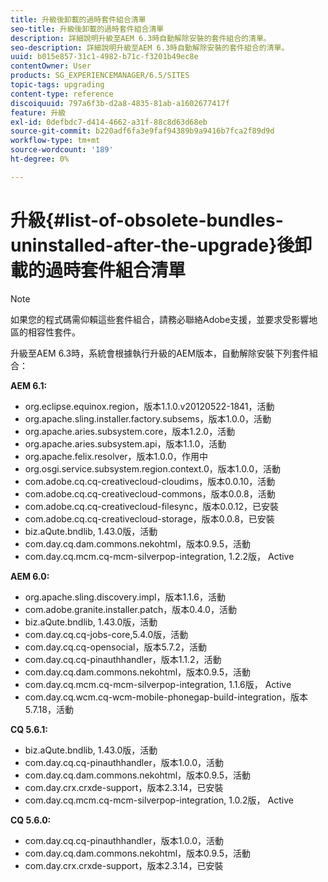 ```yaml
---
title: 升級後卸載的過時套件組合清單
seo-title: 升級後卸載的過時套件組合清單
description: 詳細說明升級至AEM 6.3時自動解除安裝的套件組合的清單。
seo-description: 詳細說明升級至AEM 6.3時自動解除安裝的套件組合的清單。
uuid: b015e857-31c1-4982-b71c-f3201b49ec8e
contentOwner: User
products: SG_EXPERIENCEMANAGER/6.5/SITES
topic-tags: upgrading
content-type: reference
discoiquuid: 797a6f3b-d2a8-4835-81ab-a1602677417f
feature: 升級
exl-id: 0defbdc7-d414-4662-a31f-88c8d63d68eb
source-git-commit: b220adf6fa3e9faf94389b9a9416b7fca2f89d9d
workflow-type: tm+mt
source-wordcount: '189'
ht-degree: 0%

---
```


# 升級{#list-of-obsolete-bundles-uninstalled-after-the-upgrade}後卸載的過時套件組合清單

>[!NOTE]
>
>如果您的程式碼需仰賴這些套件組合，請務必聯絡Adobe支援，並要求受影響地區的相容性套件。

升級至AEM 6.3時，系統會根據執行升級的AEM版本，自動解除安裝下列套件組合：

**AEM 6.1:**

* org.eclipse.equinox.region，版本1.1.0.v20120522-1841，活動
* org.apache.sling.installer.factory.subsems，版本1.0.0，活動
* org.apache.aries.subsystem.core，版本1.2.0，活動
* org.apache.aries.subsystem.api，版本1.1.0，活動
* org.apache.felix.resolver，版本1.0.0，作用中
* org.osgi.service.subsystem.region.context.0，版本1.0.0，活動
* com.adobe.cq.cq-creativecloud-cloudims，版本0.0.10，活動
* com.adobe.cq.cq-creativecloud-commons，版本0.0.8，活動
* com.adobe.cq.cq-creativecloud-filesync，版本0.0.12，已安裝
* com.adobe.cq.cq-creativecloud-storage，版本0.0.8，已安裝
* biz.aQute.bndlib, 1.43.0版，活動
* com.day.cq.dam.commons.nekohtml，版本0.9.5，活動
* com.day.cq.mcm.cq-mcm-silverpop-integration, 1.2.2版， Active

**AEM 6.0:**

* org.apache.sling.discovery.impl，版本1.1.6，活動
* com.adobe.granite.installer.patch，版本0.4.0，活動
* biz.aQute.bndlib, 1.43.0版，活動
* com.day.cq.cq-jobs-core,5.4.0版，活動
* com.day.cq.cq-opensocial，版本5.7.2，活動
* com.day.cq.cq-pinauthhandler，版本1.1.2，活動
* com.day.cq.dam.commons.nekohtml，版本0.9.5，活動
* com.day.cq.mcm.cq-mcm-silverpop-integration, 1.1.6版， Active
* com.day.cq.wcm.cq-wcm-mobile-phonegap-build-integration，版本5.7.18，活動

**CQ 5.6.1:**

* biz.aQute.bndlib, 1.43.0版，活動
* com.day.cq.cq-pinauthhandler，版本1.0.0，活動
* com.day.cq.dam.commons.nekohtml，版本0.9.5，活動
* com.day.crx.crxde-support，版本2.3.14，已安裝
* com.day.cq.mcm.cq-mcm-silverpop-integration, 1.0.2版， Active

**CQ 5.6.0:**

* com.day.cq.cq-pinauthhandler，版本1.0.0，活動
* com.day.cq.dam.commons.nekohtml，版本0.9.5，活動
* com.day.crx.crxde-support，版本2.3.14，已安裝
